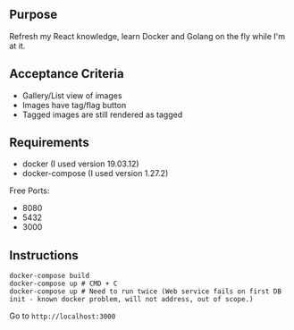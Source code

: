 ## Purpose
Refresh my React knowledge, learn Docker and Golang on the fly while I'm at it.

## Acceptance Criteria
- Gallery/List view of images
- Images have tag/flag button
- Tagged images are still rendered as tagged

## Requirements
- docker (I used version 19.03.12)
- docker-compose (I used version 1.27.2)

Free Ports:
- 8080
- 5432
- 3000

## Instructions
```
docker-compose build
docker-compose up # CMD + C
docker-compose up # Need to run twice (Web service fails on first DB init - known docker problem, will not address, out of scope.)
```
Go to `http://localhost:3000`
